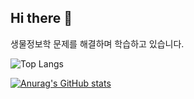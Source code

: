 ## Hi there 👋

생물정보학 문제를 해결하며 학습하고 있습니다.



![Top Langs](https://github-readme-stats.vercel.app/api/top-langs/?username=hssung-0011&hide_progress=true)

[![Anurag's GitHub stats](https://github-readme-stats.vercel.app/api?username=hssung-0011)](https://github.com/anuraghazra/github-readme-stats)

